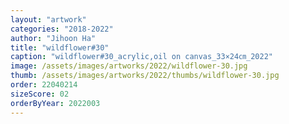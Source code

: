 ```yaml
---
layout: "artwork"
categories: "2018-2022"
author: "Jihoon Ha"
title: "wildflower#30"
caption: "wildflower#30_acrylic,oil on canvas_33×24㎝_2022"
image: /assets/images/artworks/2022/wildflower-30.jpg
thumb: /assets/images/artworks/2022/thumbs/wildflower-30.jpg
order: 22040214
sizeScore: 02
orderByYear: 2022003
---
```

